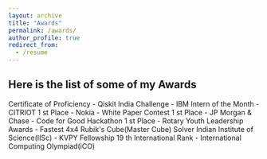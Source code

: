 ```yaml
---
layout: archive
title: "Awards"
permalink: /awards/
author_profile: true
redirect_from:
  - /resume
---
```

## Here is the list of some of my Awards

Certificate of Proficiency - Qiskit India Challenge - IBM
Intern of the Month - CITRIOT
1 st Place - Nokia - White Paper Contest
1 st Place - JP Morgan & Chase - Code for Good Hackathon
1 st Place - Rotary Youth Leadership Awards - Fastest 4x4 Rubik's Cube(Master Cube) Solver
Indian Institute of Science(IISc) - KVPY Fellowship
19 th International Rank - International Computing Olympiad(iCO)